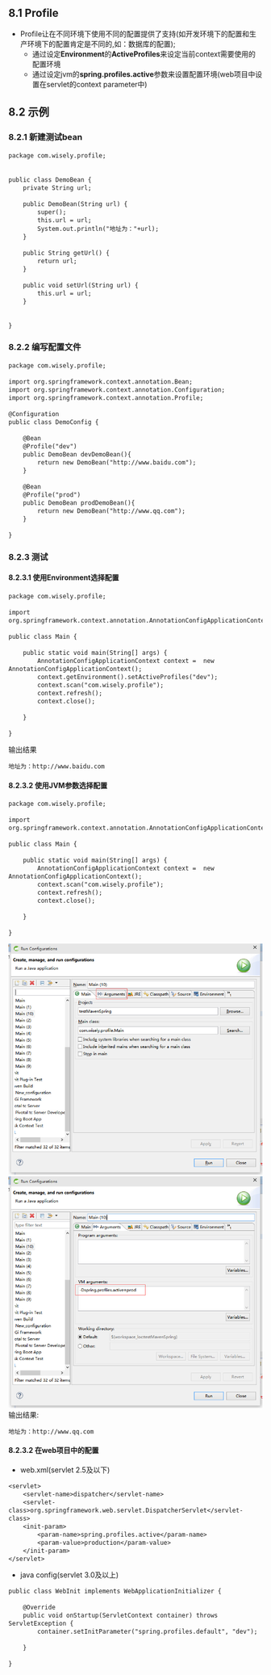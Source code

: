 ## 8.1 Profile
- Profile让在不同环境下使用不同的配置提供了支持(如开发环境下的配置和生产环境下的配置肯定是不同的,如：数据库的配置);
  - 通过设定**Environment**的**ActiveProfiles**来设定当前context需要使用的配置环境
  - 通过设定jvm的**spring.profiles.active**参数来设置配置环境(web项目中设置在servlet的context parameter中)

## 8.2 示例

### 8.2.1 新建测试bean
```
package com.wisely.profile;


public class DemoBean {
	private String url;

	public DemoBean(String url) {
		super();
		this.url = url;
		System.out.println("地址为："+url);
	}

	public String getUrl() {
		return url;
	}

	public void setUrl(String url) {
		this.url = url;
	}


}

```
### 8.2.2 编写配置文件
```
package com.wisely.profile;

import org.springframework.context.annotation.Bean;
import org.springframework.context.annotation.Configuration;
import org.springframework.context.annotation.Profile;

@Configuration
public class DemoConfig {

	@Bean
	@Profile("dev")
	public DemoBean devDemoBean(){
		return new DemoBean("http://www.baidu.com");
	}

	@Bean
	@Profile("prod")
	public DemoBean prodDemoBean(){
		return new DemoBean("http://www.qq.com");
	}

}

```
### 8.2.3 测试
#### 8.2.3.1 使用Environment选择配置
```
package com.wisely.profile;

import org.springframework.context.annotation.AnnotationConfigApplicationContext;

public class Main {

	public static void main(String[] args) {
		AnnotationConfigApplicationContext context =  new AnnotationConfigApplicationContext();
		context.getEnvironment().setActiveProfiles("dev");
		context.scan("com.wisely.profile");
		context.refresh();
		context.close();

	}

}

```
输出结果
```
地址为：http://www.baidu.com
```
#### 8.2.3.2 使用JVM参数选择配置
```
package com.wisely.profile;

import org.springframework.context.annotation.AnnotationConfigApplicationContext;

public class Main {

	public static void main(String[] args) {
		AnnotationConfigApplicationContext context =  new AnnotationConfigApplicationContext();
		context.scan("com.wisely.profile");
		context.refresh();
		context.close();

	}

}

```
![](resources/8-1.jpg)
![](resources/8-2.jpg)
输出结果:
```
地址为：http://www.qq.com
```
#### 8.2.3.2 在web项目中的配置
- web.xml(servlet 2.5及以下)
```
<servlet>
    <servlet-name>dispatcher</servlet-name>
    <servlet-class>org.springframework.web.servlet.DispatcherServlet</servlet-class>
    <init-param>
        <param-name>spring.profiles.active</param-name>
        <param-value>production</param-value>
    </init-param>
</servlet>
```
- java config(servlet 3.0及以上)

```
public class WebInit implements WebApplicationInitializer {

    @Override
    public void onStartup(ServletContext container) throws ServletException {
        container.setInitParameter("spring.profiles.default", "dev");

    }

}
```



